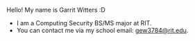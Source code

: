 Hello! My name is Garrit Witters :D
- I am a Computing Security BS/MS major at RIT.
- You can contact me via my school email: gew3784@rit.edu.

<!---
gew3784/gew3784 is a ✨ special ✨ repository because its `README.md` (this file) appears on your GitHub profile.
You can click the Preview link to take a look at your changes.
--->
